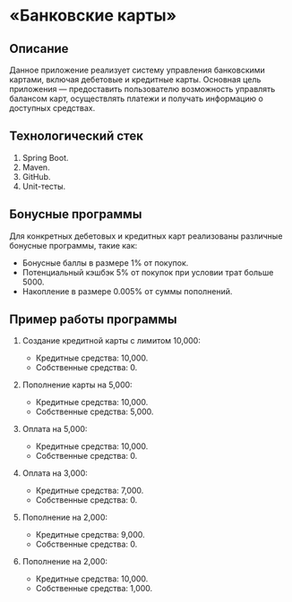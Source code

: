 # «Банковские карты»

## Описание
Данное приложение реализует систему управления банковскими картами, включая дебетовые и кредитные карты. Основная цель приложения — предоставить пользователю возможность управлять балансом карт, осуществлять платежи и получать информацию о доступных средствах.

## Технологический стек
1. Spring Boot.
2. Maven.
3. GitHub.
4. Unit-тесты.

## Бонусные программы
Для конкретных дебетовых и кредитных карт реализованы различные бонусные программы, такие как:
- Бонусные баллы в размере 1% от покупок.
- Потенциальный кэшбэк 5% от покупок при условии трат больше 5000.
- Накопление в размере 0.005% от суммы пополнений.

## Пример работы программы
1. Создание кредитной карты с лимитом 10,000:
   - Кредитные средства: 10,000.
   - Собственные средства: 0.
   
2. Пополнение карты на 5,000:
   - Кредитные средства: 10,000.
   - Собственные средства: 5,000.
   
3. Оплата на 5,000:
   - Кредитные средства: 10,000.
   - Собственные средства: 0.
   
4. Оплата на 3,000:
   - Кредитные средства: 7,000.
   - Собственные средства: 0.
   
5. Пополнение на 2,000:
   - Кредитные средства: 9,000.
   - Собственные средства: 0.
   
6. Пополнение на 2,000:
   - Кредитные средства: 10,000.
   - Собственные средства: 1,000.
